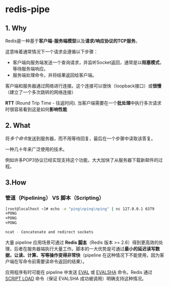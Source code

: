 # redis-pipe

## 1. Why

Redis是一种基于**客户端-服务端模型**以及**请求/响应协议的TCP服务**。

这意味着通常情况下一个请求会遵循以下步骤：

- 客户端向服务端发送一个查询请求，并监听Socket返回，通常是以**阻塞模式**，等待服务端响应。
- 服务端处理命令，并将结果返回给客户端。

客户端和服务器通过网络进行连接。这个连接可以很快（loopback接口）或**很慢**（建立了一个多次跳转的网络连接）

**RTT** (Round Trip Time - 往返时间). 当客户端需要在一个**批处理**中执行多次请求时很容易看到这是如何**影响性能**

## 2. What

将*多个命令*发送到服务器，而不用等待回复，最后在一个步骤中读取该答复。

一种几十年来广泛使用的技术。

例如许多POP3协议已经实现支持这个功能，大大加快了从服务器下载新邮件的过程。

## 3.How

### 管道（Pipelining） VS 脚本（Scripting）
```bash
[root@localhost ~]# echo -e "ping\nping\nping" | nc 127.0.0.1 6379
+PONG
+PONG
+PONG
```

```bash
ncat - Concatenate and redirect sockets
```
大量 pipeline 应用场景可通过 **Redis [脚本](http://redis.cn/commands/eval.html)**（Redis 版本 >= 2.6）得到更高效的处理，后者在服务器端执行大量工作。脚本的一大优势是可通过**最小的延迟读写数据，让读、计算、写等操作变得非常快**（pipeline 在这种情况下不能使用，因为客户端在写命令前需要读命令返回的结果）。

应用程序有时可能在 pipeline 中发送 [EVAL](http://redis.cn/commands/eval.html) 或 [EVALSHA](http://redis.cn/commands/evalsha.html) 命令。Redis 通过 [SCRIPT LOAD](http://redis.cn/commands/script-load.html) 命令（保证 EVALSHA 成功被调用）明确支持这种情况。







